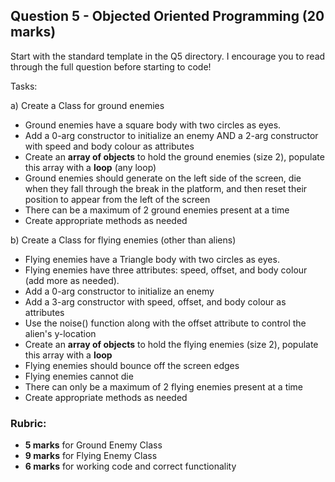 ## Question 5 - Objected Oriented Programming (20 marks) 

Start with the standard template in the Q5 directory. I encourage you to read through the full question before starting to code!

Tasks:

a) Create a Class for ground enemies

- Ground enemies have a square body with two circles as eyes. 
- Add a 0-arg constructor to initialize an enemy AND a 2-arg constructor with speed and body colour as attributes
- Create an **array of objects** to hold the ground enemies (size 2), populate this array with a **loop** (any loop)
- Ground enemies should generate on the left side of the screen, die when they fall through the break in the platform, and then reset their position to appear from the left of the screen 
- There can be a maximum of 2 ground enemies present at a time
- Create appropriate methods as needed

b) Create a Class for flying enemies (other than aliens) 

- Flying enemies have a Triangle body with two circles as eyes. 
- Flying enemies have three attributes: speed, offset, and body colour (add more as needed).
- Add a 0-arg constructor to initialize an enemy
- Add a 3-arg constructor with speed, offset, and body colour as attributes
- Use the noise() function along with the offset attribute to control the alien's y-location
- Create an **array of objects** to hold the flying enemies (size 2), populate this array with a **loop**
- Flying enemies should bounce off the screen edges
- Flying enemies cannot die
- There can only be a maximum of 2 flying enemies present at a time
- Create appropriate methods as needed

### Rubric:

- **5 marks** for Ground Enemy Class
- **9 marks** for Flying Enemy Class
- **6 marks** for working code and correct functionality
